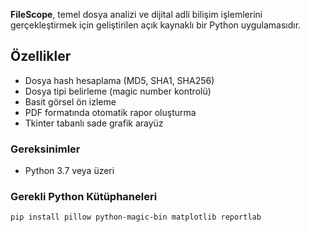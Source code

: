 
**FileScope**, temel dosya analizi ve dijital adli bilişim işlemlerini gerçekleştirmek için geliştirilen açık kaynaklı bir Python uygulamasıdır.  

## Özellikler

- Dosya hash hesaplama (MD5, SHA1, SHA256)
- Dosya tipi belirleme (magic number kontrolü)
- Basit görsel ön izleme
- PDF formatında otomatik rapor oluşturma
- Tkinter tabanlı sade grafik arayüz


### Gereksinimler

- Python 3.7 veya üzeri

### Gerekli Python Kütüphaneleri

```bash
pip install pillow python-magic-bin matplotlib reportlab
